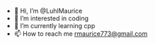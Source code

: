 - 👋 Hi, I’m @LuhlMaurice
- 👀 I’m interested in coding
- 🌱 I’m currently learning cpp
- 📫 How to reach me rmaurice773@gmail.com
